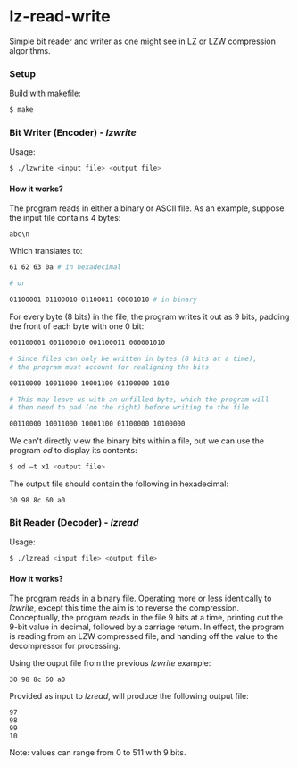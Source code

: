 # lz-read-write
Simple bit reader and writer as one might see in LZ or LZW compression algorithms.

### Setup
Build with makefile:
```bash
$ make
```

### Bit Writer (Encoder) - *lzwrite*
Usage:
```bash
$ ./lzwrite <input file> <output file>
```
#### How it works?
The program reads in either a binary or ASCII file. As an example, suppose the input file contains 4 bytes:
```
abc\n
```
Which translates to:
```bash
61 62 63 0a # in hexadecimal

# or

01100001 01100010 01100011 00001010 # in binary
```
For every byte (8 bits) in the file, the program writes it out as 9 bits, padding the front of each byte with one 0 bit:
```bash
001100001 001100010 001100011 000001010

# Since files can only be written in bytes (8 bits at a time),
# the program must account for realigning the bits

00110000 10011000 10001100 01100000 1010

# This may leave us with an unfilled byte, which the program will
# then need to pad (on the right) before writing to the file

00110000 10011000 10001100 01100000 10100000
```
We can't directly view the binary bits within a file, but we can use the program *od* to display its contents:
```bash
$ od –t x1 <output file>
```
The output file should contain the following in hexadecimal:
```
30 98 8c 60 a0
```

### Bit Reader (Decoder) - *lzread*
Usage:
```bash
$ ./lzread <input file> <output file>
```
#### How it works?
The program reads in a binary file. Operating more or less identically to *lzwrite*, except this time the aim is to reverse the compression. Conceptually, the program reads in the file 9 bits at a time, printing out the 9-bit value in decimal, followed by a carriage return. In effect, the program is reading from an LZW compressed file, and handing off the value to the decompressor for processing.

Using the ouput file from the previous *lzwrite* example:
```
30 98 8c 60 a0
```
Provided as input to *lzread*, will produce the following output file:
```
97
98
99
10
```
Note: values can range from 0 to 511 with 9 bits.
